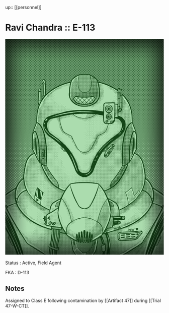 ---
---
up:: [[personnel]]

# Ravi Chandra :: E-113

<div class="console-image">
<img src="/assets/SFCP-1-TV-104.png">
</div>

Status
: Active, Field Agent

FKA
: D-113

## Notes

Assigned to Class E following contamination by [[Artifact 47]] during [[Trial 47-W-CT]].
